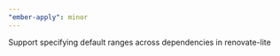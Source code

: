 ```yaml
---
"ember-apply": minor
---
```


Support specifying default ranges across dependencies in renovate-lite
